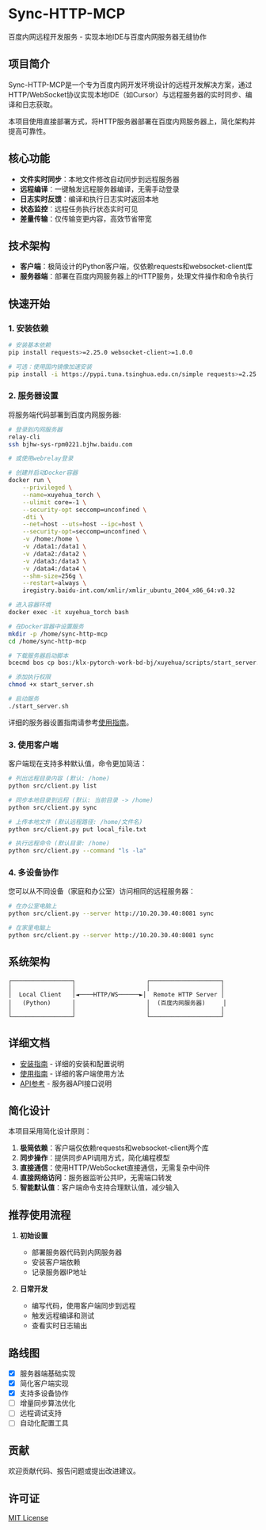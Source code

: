 # Sync-HTTP-MCP

百度内网远程开发服务 - 实现本地IDE与百度内网服务器无缝协作

## 项目简介

Sync-HTTP-MCP是一个专为百度内网开发环境设计的远程开发解决方案，通过HTTP/WebSocket协议实现本地IDE（如Cursor）与远程服务器的实时同步、编译和日志获取。

本项目使用直接部署方式，将HTTP服务器部署在百度内网服务器上，简化架构并提高可靠性。

## 核心功能

- **文件实时同步**：本地文件修改自动同步到远程服务器
- **远程编译**：一键触发远程服务器编译，无需手动登录
- **日志实时反馈**：编译和执行日志实时返回本地
- **状态监控**：远程任务执行状态实时可见
- **差量传输**：仅传输变更内容，高效节省带宽

## 技术架构

- **客户端**：极简设计的Python客户端，仅依赖requests和websocket-client库
- **服务器端**：部署在百度内网服务器上的HTTP服务，处理文件操作和命令执行

## 快速开始

### 1. 安装依赖

```bash
# 安装基本依赖
pip install requests>=2.25.0 websocket-client>=1.0.0

# 可选：使用国内镜像加速安装
pip install -i https://pypi.tuna.tsinghua.edu.cn/simple requests>=2.25.0 websocket-client>=1.0.0
```

### 2. 服务器设置

将服务端代码部署到百度内网服务器:

```bash
# 登录到内网服务器
relay-cli
ssh bjhw-sys-rpm0221.bjhw.baidu.com

# 或使用webrelay登录

# 创建并启动Docker容器
docker run \
    --privileged \
    --name=xuyehua_torch \
    --ulimit core=-1 \
    --security-opt seccomp=unconfined \
    -dti \
    --net=host --uts=host --ipc=host \
    --security-opt=seccomp=unconfined \
    -v /home:/home \
    -v /data1:/data1 \
    -v /data2:/data2 \
    -v /data3:/data3 \
    -v /data4:/data4 \
    --shm-size=256g \
    --restart=always \
    iregistry.baidu-int.com/xmlir/xmlir_ubuntu_2004_x86_64:v0.32

# 进入容器环境
docker exec -it xuyehua_torch bash

# 在Docker容器中设置服务
mkdir -p /home/sync-http-mcp
cd /home/sync-http-mcp

# 下载服务器启动脚本
bcecmd bos cp bos:/klx-pytorch-work-bd-bj/xuyehua/scripts/start_server.sh .

# 添加执行权限
chmod +x start_server.sh

# 启动服务
./start_server.sh
```

详细的服务器设置指南请参考[使用指南](./docs/USAGE.md)。

### 3. 使用客户端

客户端现在支持多种默认值，命令更加简洁：

```bash
# 列出远程目录内容 (默认: /home)
python src/client.py list

# 同步本地目录到远程 (默认: 当前目录 -> /home)
python src/client.py sync

# 上传本地文件 (默认远程路径: /home/文件名)
python src/client.py put local_file.txt

# 执行远程命令 (默认目录: /home)
python src/client.py --command "ls -la"
```

### 4. 多设备协作

您可以从不同设备（家庭和办公室）访问相同的远程服务器：

```bash
# 在办公室电脑上
python src/client.py --server http://10.20.30.40:8081 sync

# 在家里电脑上
python src/client.py --server http://10.20.30.40:8081 sync
```

## 系统架构

```
┌─────────────────┐                    ┌────────────────────┐
│                 │                    │                    │
│  Local Client   │◄────HTTP/WS──────►│  Remote HTTP Server │
│   (Python)      │                    │  (百度内网服务器)     │
│                 │                    │                    │
└─────────────────┘                    └────────────────────┘
```

## 详细文档

- [安装指南](./INSTALL.md) - 详细的安装和配置说明
- [使用指南](./docs/USAGE.md) - 详细的客户端使用方法
- [API参考](./docs/API.md) - 服务器API接口说明

## 简化设计

本项目采用简化设计原则：

1. **极简依赖**：客户端仅依赖requests和websocket-client两个库
2. **同步操作**：提供同步API调用方式，简化编程模型
3. **直接通信**：使用HTTP/WebSocket直接通信，无需复杂中间件
4. **直接网络访问**：服务器监听公共IP，无需端口转发
5. **智能默认值**：客户端命令支持合理默认值，减少输入

## 推荐使用流程

1. **初始设置**
   - 部署服务器代码到内网服务器
   - 安装客户端依赖
   - 记录服务器IP地址

2. **日常开发**
   - 编写代码，使用客户端同步到远程
   - 触发远程编译和测试
   - 查看实时日志输出

## 路线图

- [x] 服务器端基础实现
- [x] 简化客户端实现
- [x] 支持多设备协作
- [ ] 增量同步算法优化
- [ ] 远程调试支持
- [ ] 自动化配置工具

## 贡献

欢迎贡献代码、报告问题或提出改进建议。

## 许可证

[MIT License](./LICENSE)